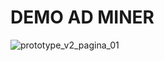 # DEMO AD MINER #

![prototype_v2_pagina_01](https://cloud.githubusercontent.com/assets/21337576/24348547/5df88722-12dc-11e7-89aa-8e42b8048e0d.png)


